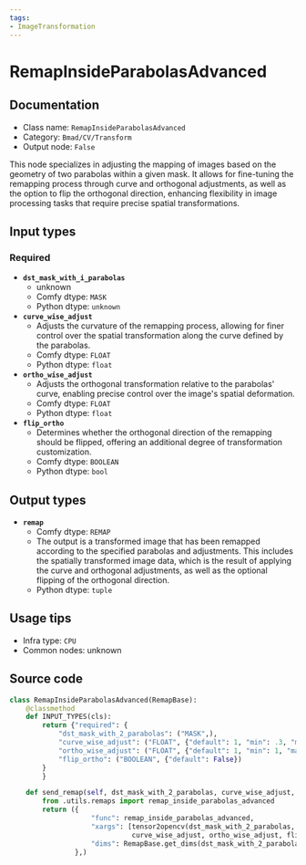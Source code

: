 ```yaml
---
tags:
- ImageTransformation
---
```


# RemapInsideParabolasAdvanced
## Documentation
- Class name: `RemapInsideParabolasAdvanced`
- Category: `Bmad/CV/Transform`
- Output node: `False`

This node specializes in adjusting the mapping of images based on the geometry of two parabolas within a given mask. It allows for fine-tuning the remapping process through curve and orthogonal adjustments, as well as the option to flip the orthogonal direction, enhancing flexibility in image processing tasks that require precise spatial transformations.
## Input types
### Required
- **`dst_mask_with_i_parabolas`**
    - unknown
    - Comfy dtype: `MASK`
    - Python dtype: `unknown`
- **`curve_wise_adjust`**
    - Adjusts the curvature of the remapping process, allowing for finer control over the spatial transformation along the curve defined by the parabolas.
    - Comfy dtype: `FLOAT`
    - Python dtype: `float`
- **`ortho_wise_adjust`**
    - Adjusts the orthogonal transformation relative to the parabolas' curve, enabling precise control over the image's spatial deformation.
    - Comfy dtype: `FLOAT`
    - Python dtype: `float`
- **`flip_ortho`**
    - Determines whether the orthogonal direction of the remapping should be flipped, offering an additional degree of transformation customization.
    - Comfy dtype: `BOOLEAN`
    - Python dtype: `bool`
## Output types
- **`remap`**
    - Comfy dtype: `REMAP`
    - The output is a transformed image that has been remapped according to the specified parabolas and adjustments. This includes the spatially transformed image data, which is the result of applying the curve and orthogonal adjustments, as well as the optional flipping of the orthogonal direction.
    - Python dtype: `tuple`
## Usage tips
- Infra type: `CPU`
- Common nodes: unknown


## Source code
```python
class RemapInsideParabolasAdvanced(RemapBase):
    @classmethod
    def INPUT_TYPES(cls):
        return {"required": {
            "dst_mask_with_2_parabolas": ("MASK",),
            "curve_wise_adjust": ("FLOAT", {"default": 1, "min": .3, "max": 2, "step": .01}),
            "ortho_wise_adjust": ("FLOAT", {"default": 1, "min": 1, "max": 3, "step": .01}),
            "flip_ortho": ("BOOLEAN", {"default": False})
        }
        }

    def send_remap(self, dst_mask_with_2_parabolas, curve_wise_adjust, ortho_wise_adjust, flip_ortho):
        from .utils.remaps import remap_inside_parabolas_advanced
        return ({
                    "func": remap_inside_parabolas_advanced,
                    "xargs": [tensor2opencv(dst_mask_with_2_parabolas, 1),
                              curve_wise_adjust, ortho_wise_adjust, flip_ortho],
                    "dims": RemapBase.get_dims(dst_mask_with_2_parabolas)
                },)

```
